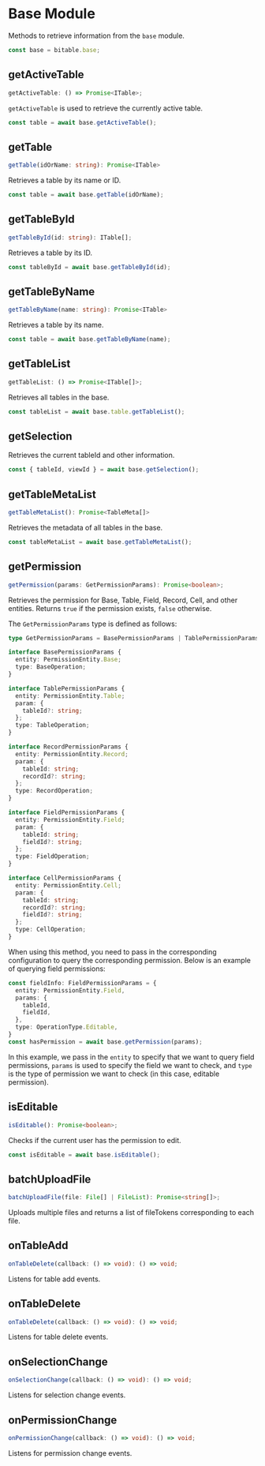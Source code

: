 # Base Module
Methods to retrieve information from the `base` module.

```typescript
const base = bitable.base;
```

## getActiveTable
```typescript
getActiveTable: () => Promise<ITable>;
```
`getActiveTable` is used to retrieve the currently active table.
```typescript
const table = await base.getActiveTable();
```

## getTable
```typescript
getTable(idOrName: string): Promise<ITable>
```
Retrieves a table by its name or ID.
```typescript
const table = await base.getTable(idOrName);
```

## getTableById
```typescript
getTableById(id: string): ITable[];
```
Retrieves a table by its ID.
```typescript
const tableById = await base.getTableById(id);
```

## getTableByName
```typescript
getTableByName(name: string): Promise<ITable>
```
Retrieves a table by its name.
```typescript
const table = await base.getTableByName(name);
```

## getTableList
```typescript
getTableList: () => Promise<ITable[]>;
```
Retrieves all tables in the base.
```typescript
const tableList = await base.table.getTableList();
```

## getSelection
Retrieves the current tableId and other information.
```typescript
const { tableId, viewId } = await base.getSelection();
```

## getTableMetaList
```typescript
getTableMetaList(): Promise<TableMeta[]>
```
Retrieves the metadata of all tables in the base.
```typescript
const tableMetaList = await base.getTableMetaList();
```

## getPermission
```typescript
getPermission(params: GetPermissionParams): Promise<boolean>;
```
Retrieves the permission for Base, Table, Field, Record, Cell, and other entities. Returns `true` if the permission exists, `false` otherwise.

The `GetPermissionParams` type is defined as follows:
```typescript
type GetPermissionParams = BasePermissionParams | TablePermissionParams | RecordPermissionParams | FieldPermissionParams | CellPermissionParams;

interface BasePermissionParams {
  entity: PermissionEntity.Base;
  type: BaseOperation;
}

interface TablePermissionParams {
  entity: PermissionEntity.Table;
  param: {
    tableId?: string;
  };
  type: TableOperation;
}

interface RecordPermissionParams {
  entity: PermissionEntity.Record;
  param: {
    tableId: string;
    recordId?: string;
  };
  type: RecordOperation;
}

interface FieldPermissionParams {
  entity: PermissionEntity.Field;
  param: {
    tableId: string;
    fieldId?: string;
  };
  type: FieldOperation;
}

interface CellPermissionParams {
  entity: PermissionEntity.Cell;
  param: {
    tableId: string;
    recordId?: string;
    fieldId?: string;
  };
  type: CellOperation;
}
```
When using this method, you need to pass in the corresponding configuration to query the corresponding permission. Below is an example of querying field permissions:

```typescript
const fieldInfo: FieldPermissionParams = {
  entity: PermissionEntity.Field,
  params: {
    tableId,
    fieldId,
  },
  type: OperationType.Editable,
}
const hasPermission = await base.getPermission(params);
```
In this example, we pass in the `entity` to specify that we want to query field permissions, `params` is used to specify the field we want to check, and `type` is the type of permission we want to check (in this case, editable permission).

## isEditable
```typescript
isEditable(): Promise<boolean>;
```
Checks if the current user has the permission to edit.
```typescript
const isEditable = await base.isEditable();
```

## batchUploadFile
```typescript
batchUploadFile(file: File[] | FileList): Promise<string[]>;
```
Uploads multiple files and returns a list of fileTokens corresponding to each file.

## onTableAdd
```typescript
onTableDelete(callback: () => void): () => void;
```
Listens for table add events.

## onTableDelete
```typescript
onTableDelete(callback: () => void): () => void;
```
Listens for table delete events.

## onSelectionChange
```typescript
onSelectionChange(callback: () => void): () => void;
```
Listens for selection change events.

## onPermissionChange
```typescript
onPermissionChange(callback: () => void): () => void;
```
Listens for permission change events.